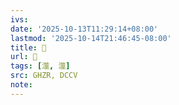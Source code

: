 ```yaml
---
ivs:
date: '2025-10-13T11:29:14+08:00'
lastmod: '2025-10-14T21:46:45-08:00'
title: 󰠨
url: 󰠨
tags: [澨, 澨]
src: GHZR, DCCV
note:
---
```

